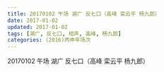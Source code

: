 ```yaml
---
title: 20170102 午场 湖广 反七口（高峰 栾云平 杨九郎）
date: 2017-01-02
updated: 2017-01-02
tags: [湖广, 反七口, 相声, 高峰, 杨九郎] 
categories: (2016)丙申年场次 
---
```

20170102 午场 湖广 反七口（高峰 栾云平 杨九郎）

